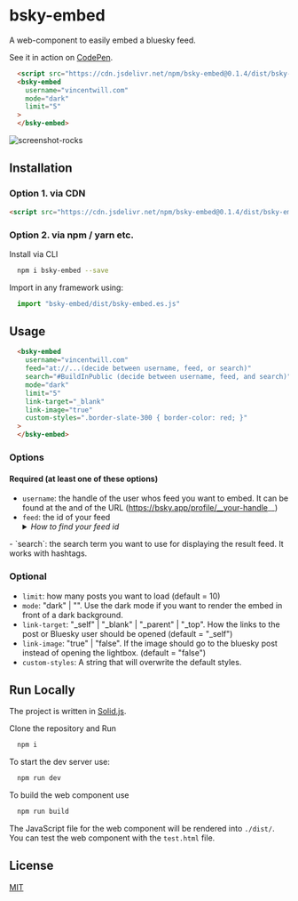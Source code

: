 
# bsky-embed

A web-component to easily embed a bluesky feed.

See it in action on [CodePen](https://codepen.io/Vincenius/pen/RwdXgyw?editors=1000).

```html
  <script src="https://cdn.jsdelivr.net/npm/bsky-embed@0.1.4/dist/bsky-embed.es.js" async></script>
  <bsky-embed
    username="vincentwill.com"
    mode="dark"
    limit="5"
  >
  </bsky-embed>
```

![screenshot-rocks](https://github.com/Vincenius/bsky-embed/assets/43953403/91661dd7-2a2d-47fe-b87e-c4fb6d9207b0)

## Installation

### Option 1. via CDN

```html
<script src="https://cdn.jsdelivr.net/npm/bsky-embed@0.1.4/dist/bsky-embed.es.js" async></script>
```

### Option 2. via npm / yarn etc.
Install via CLI
```bash
  npm i bsky-embed --save
```

Import in any framework using:
```javascript
  import "bsky-embed/dist/bsky-embed.es.js"
```

## Usage

```html
  <bsky-embed
    username="vincentwill.com"
    feed="at://...(decide between username, feed, or search)"
    search="#BuildInPublic (decide between username, feed, and search)"
    mode="dark"
    limit="5"
    link-target="_blank"
    link-image="true"
    custom-styles=".border-slate-300 { border-color: red; }"
  >
  </bsky-embed>
```

### Options

#### Required (at least one of these options)
- `username`: the handle of the user whos feed you want to embed. It can be found at the and of the URL (https://bsky.app/profile/__your-handle__)
- `feed`: the id of your feed <details>
  <summary><i>How to find your feed id</i></summary>
  Open the URL of your feed. Open the Developer tools and go to the network tab. Find the call from bluesky to the `getFeedGenerator`. It should show the feed id.<br/><br/>
  <img src="https://github.com/Vincenius/bsky-embed/assets/43953403/604fc30c-4c19-4391-aca3-663505c09345" alt="screenshot of the developer tools">
</details>
- `search`: the search term you want to use for displaying the result feed. It works with hashtags.

### Optional
- `limit`: how many posts you want to load (default = 10)
- `mode`: "dark" | "". Use the dark mode if you want to render the embed in front of a dark background.
- `link-target`: "_self" | "_blank" | "_parent" | "_top". How the links to the post or Bluesky user should be opened (default = "_self")
- `link-image`: "true" | "false". If the image should go to the bluesky post instead of opening the lightbox. (default = "false")
- `custom-styles`: A string that will overwrite the default styles.

## Run Locally

The project is written in [Solid.js](https://www.solidjs.com/).

Clone the repository and Run

```bash
  npm i
```

To start the dev server use:

```bash
  npm run dev
```

To build the web component use

```bash
  npm run build
```

The JavaScript file for the web component will be rendered into `./dist/`. You can test the web component with the `test.html` file.


## License

[MIT](https://choosealicense.com/licenses/mit/)

